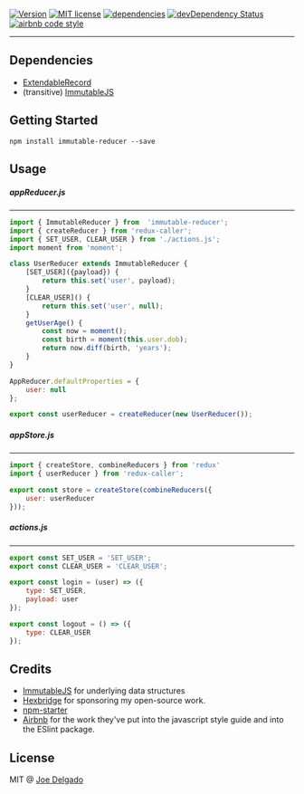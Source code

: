 [![Version](https://img.shields.io/npm/v/immutable-reducer.svg)](https://www.npmjs.com/package/immutable-reducer)
[![MIT license](https://img.shields.io/badge/license-MIT-brightgreen.svg)](https://github.com/djoeman84/immutable-reducer/blob/master/LICENSE)
[![dependencies](https://david-dm.org/djoeman84/immutable-reducer.svg)](https://david-dm.org/djoeman84/immutable-reducer)
[![devDependency Status](https://david-dm.org/djoeman84/immutable-reducer/dev-status.svg)](https://david-dm.org/djoeman84/immutable-reducer#info=devDependencies)
[![airbnb code style](https://img.shields.io/badge/code%20style-airbnb-fd5c63.svg)](https://github.com/airbnb/javascript)

---

## Dependencies
- [ExtendableRecord](https://github.com/djoeman84/extendable-record)
- (transitive) [ImmutableJS](https://github.com/facebook/immutable-js)

## Getting Started
```shell
npm install immutable-reducer --save
```

## Usage
##### appReducer.js
------
```javascript
import { ImmutableReducer } from  'immutable-reducer';
import { createReducer } from 'redux-caller';
import { SET_USER, CLEAR_USER } from './actions.js';
import moment from 'moment';

class UserReducer extends ImmutableReducer {
    [SET_USER]({payload}) {
        return this.set('user', payload);
    }
    [CLEAR_USER]() {
        return this.set('user', null);
    }
    getUserAge() {
        const now = moment();
        const birth = moment(this.user.dob);
        return now.diff(birth, 'years');
    }
}

AppReducer.defaultProperties = {
    user: null
};

export const userReducer = createReducer(new UserReducer());
```

##### appStore.js
------
```javascript
import { createStore, combineReducers } from 'redux'
import { userReducer } from 'redux-caller';

export const store = createStore(combineReducers({
    user: userReducer
}));
```

##### actions.js
------
```javascript
export const SET_USER = 'SET_USER';
export const CLEAR_USER = 'CLEAR_USER';

export const login = (user) => ({
    type: SET_USER,
    payload: user
});

export const logout = () => ({
    type: CLEAR_USER
});

```


## Credits

- [ImmutableJS](https://github.com/facebook/immutable-js) for underlying data structures
- [Hexbridge](http://hexbridge.com) for sponsoring my open-source work.
- [npm-starter](https://github.com/deiucanta/npm-starter)
- [Airbnb](http://airbnb.com) for the work they've put into the javascript style guide and into the ESlint package.

## License

MIT @ [Joe Delgado](https://twitter.com/soy_chupacabra)